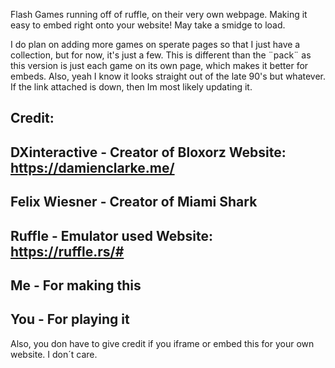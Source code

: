 Flash Games running off of ruffle, on their very own webpage. Making it easy to embed right onto your website! May take a smidge to load. 

I do plan on adding more games on sperate pages so that I just have a collection, but for now, it's just a few. This is different than the ¨pack¨ as this version is just each game on its own page, which makes it better for embeds. Also, yeah I know it looks straight out of the late 90's but whatever. If the link attached is down, then Im most likely updating it. 

Credit:
-
DXinteractive - Creator of Bloxorz Website: https://damienclarke.me/
-
Felix Wiesner - Creator of Miami Shark 
- 
Ruffle - Emulator used Website: https://ruffle.rs/#
-
Me - For making this
-
You - For playing it
-

Also, you don have to give credit if you iframe or embed this for your own website. I don´t care. 

